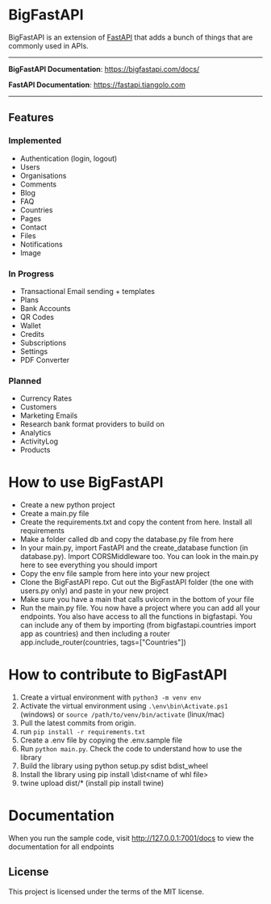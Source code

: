 # BigFastAPI

BigFastAPI is an extension of [FastAPI](https://github.com/tiangolo/fastapi) that adds a bunch of things that are commonly used in APIs.

---
**BigFastAPI Documentation**: <a href="https://bigfastapi.com/docs/" target="_blank">https://bigfastapi.com/docs/</a>

**FastAPI Documentation**: <a href="https://fastapi.tiangolo.com" target="_blank">https://fastapi.tiangolo.com</a>

---

## Features

### Implemented
- Authentication (login, logout)
- Users
- Organisations
- Comments
- Blog
- FAQ
- Countries
- Pages
- Contact
- Files
- Notifications
- Image

### In Progress
- Transactional Email sending + templates
- Plans
- Bank Accounts
- QR Codes
- Wallet
- Credits
- Subscriptions
- Settings
- PDF Converter

### Planned
- Currency Rates
- Customers
- Marketing Emails
- Research bank format providers to build on
- Analytics
- ActivityLog
- Products

# How to use BigFastAPI
- Create a new python project
- Create a main.py file
- Create the requirements.txt and copy the content from here. Install all requirements
- Make a folder called db and copy the database.py file from here
- In your main.py, import FastAPI and the create_database function (in database.py). Import
  CORSMiddleware too. You can look in the main.py here to see everything you should import
- Copy the env file sample from here into your new project
- Clone the BigFastAPI repo. Cut out the BigFastAPI folder (the one with users.py only) and paste in your new project
- Make sure you have a main that calls uvicorn in the bottom of your file
- Run the main.py file. You now have a project where you can add all your endpoints. You also have
  access to all the functions in bigfastapi. You can include any of them by importing (from bigfastapi.countries import app as countries) and then including a router app.include_router(countries, tags=["Countries"])

# How to contribute to BigFastAPI

1. Create a virtual environment with `python3 -m venv env`
2. Activate the virtual environment using `.\env\bin\Activate.ps1` (windows) or `source /path/to/venv/bin/activate` (linux/mac)
3. Pull the latest commits from origin.
4. run `pip install -r requirements.txt`
5. Create a .env file by copying the .env.sample file
6. Run `python main.py`. Check the code to understand how to use the library
7. Build the library using python setup.py sdist bdist_wheel
8. Install the library using pip install <path to local bigfastapi>\dist\<name of whl file>
9. twine upload dist/* (install pip install twine)

# Documentation

When you run the sample code, visit http://127.0.0.1:7001/docs to view the documentation for all endpoints

## License

This project is licensed under the terms of the MIT license.